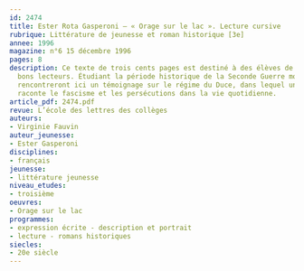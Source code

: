 ```yaml
---
id: 2474
title: Ester Rota Gasperoni – « Orage sur le lac ». Lecture cursive 
rubrique: Littérature de jeunesse et roman historique [3e]
annee: 1996
magazine: n°6 15 décembre 1996
pages: 8
description: Ce texte de trois cents pages est destiné à des élèves de troisième assez
  bons lecteurs. Étudiant la période historique de la Seconde Guerre mondiale, ils
  rencontreront ici un témoignage sur le régime du Duce, dans lequel une petite fille
  raconte le fascisme et les persécutions dans la vie quotidienne.
article_pdf: 2474.pdf
revue: L’école des lettres des collèges
auteurs:
- Virginie Fauvin
auteur_jeunesse:
- Ester Gasperoni
disciplines:
- français
jeunesse:
- littérature jeunesse
niveau_etudes:
- troisième
oeuvres:
- Orage sur le lac
programmes:
- expression écrite - description et portrait
- lecture - romans historiques
siecles:
- 20e siècle
---
```

